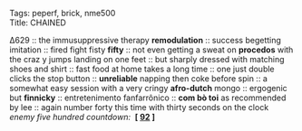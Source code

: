Tags: peperf, brick, nme500  
Title: CHAINED
  
∆629 :: the immusuppressive therapy **remodulation** :: success begetting imitation :: fired fight fisty **fifty** :: not even getting a sweat on **procedos** with the craz y jumps landing on one feet :: but sharply dressed with matching shoes and shirt :: fast food at home takes a long time :: one just double clicks the stop button :: **unreliable** napping then coke before spin :: a somewhat easy session with a very cringy **afro-dutch** mongo :: ergogenic but **finnicky** :: entretenimento fanfarrônico :: **com bò toi** as recommended by lee :: again number forty this time with thirty seconds on the clock 
_enemy five hundred countdown:_  **[ [92](https://www.allmusic.com/album/radiator-mw0000237272) ]**